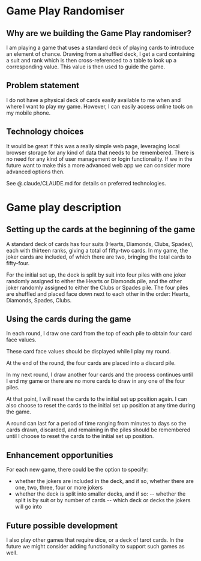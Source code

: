 # Game Play Randomiser

## Why are we building the Game Play randomiser?

I am playing a game that uses a standard deck of playing cards to introduce an element of chance. Drawing from a shuffled deck, I get a card containing a suit and rank which is then cross-referenced to a table to look up a corresponding value. This value is then used to guide the game.

## Problem statement

I do not have a physical deck of cards easily available to me when and where I want to play my game. However, I can easily access online tools on my mobile phone.

## Technology choices

It would be great if this was a really simple web page, leveraging local browser storage for any kind of data that needs to be remembered. There is no need for any kind of user management or login functionality. If we in the future want to make this a more advanced web app we can consider more advanced options then.

See @.claude/CLAUDE.md for details on preferred technologies.

# Game play description

## Setting up the cards at the beginning of the game

A standard deck of cards has four suits (Hearts, Diamonds, Clubs, Spades), each with thirteen ranks, giving a total of fifty-two cards. In my game, the joker cards are included, of which there are two, bringing the total cards to fifty-four.

For the initial set up, the deck is split by suit into four piles with one joker randomly assigned to either the Hearts or Diamonds pile, and the other joker randomly assigned to either the Clubs or Spades pile. The four piles are shuffled and placed face down next to each other in the order: Hearts, Diamonds, Spades, Clubs.

## Using the cards during the game

In each round, I draw one card from the top of each pile to obtain four card face values.

These card face values should be displayed while I play my round.

At the end of the round, the four cards are placed into a discard pile.

In my next round, I draw another four cards and the process continues until I end my game or there are no more cards to draw in any one of the four piles.

At that point, I will reset the cards to the initial set up position again. I can also choose to reset the cards to the initial set up position at any time during the game.

A round can last for a period of time ranging from minutes to days so the cards drawn, discarded, and remaining in the piles should be remembered until I choose to reset the cards to the initial set up position.

## Enhancement opportunities

For each new game, there could be the option to specify:

- whether the jokers are included in the deck, and if so, whether there are one, two, three, four or more jokers
- whether the deck is split into smaller decks, and if so:
-- whether the split is by suit or by number of cards
-- which deck or decks the jokers will go into

## Future possible development

I also play other games that require dice, or a deck of tarot cards. In the future we might consider adding functionality to support such games as well.
